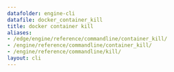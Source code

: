 ```yaml
---
datafolder: engine-cli
datafile: docker_container_kill
title: docker container kill
aliases:
- /edge/engine/reference/commandline/container_kill/
- /engine/reference/commandline/container_kill/
- /engine/reference/commandline/kill/
layout: cli
---
```


<!--
此页面是根据 Docker 源代码自动生成的。如果您想建议更改此处显示的文本，请在 GitHub 上的源代码仓库中打开一个工单或拉取请求：

https://github.com/docker/cli
-->
